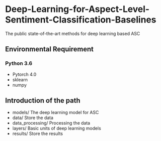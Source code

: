 # Deep-Learning-for-Aspect-Level-Sentiment-Classification-Baselines
The public state-of-the-art methods for deep learning based ASC

## Environmental Requirement
### Python 3.6
- Pytorch 4.0
- sklearn
- numpy

## Introduction of the path
- models/  The deep learning model for ASC
- data/  Store the data
- data_processing/  Processing the data
- layers/ Basic units of deep learning models
- results/ Store the results

